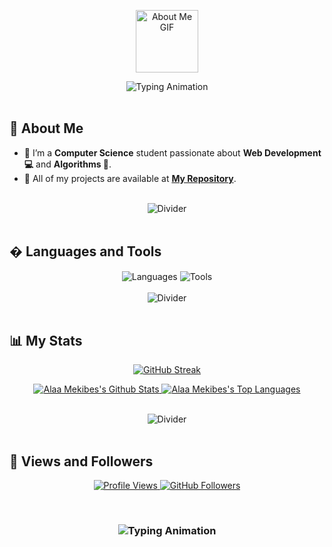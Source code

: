 <p align="center">
  <img src="https://github.com/7oSkaaa/7oSkaaa/blob/main/Images/about_me.gif?raw=true" width="100px" alt="About Me GIF">
</p>

<div align="center">
  <img src="https://readme-typing-svg.herokuapp.com/?font=Righteous&size=35&center=true&vCenter=true&width=500&height=70&duration=4000&lines=Hi+There!+👋;I'm+Alaa+Mekibes" alt="Typing Animation">
</div>

<br>

## 💫 About Me

- 🔭 I’m a **Computer Science** student passionate about **Web Development 💻** and **Algorithms 📱**.
- 🌱 All of my projects are available at **[My Repository](https://github.com/alaa-mekibes?page=1&tab=repositories)**.

<br>

<div align="center">
  <img src="https://user-images.githubusercontent.com/73097560/115834477-dbab4500-a447-11eb-908a-139a6edaec5c.gif" alt="Divider">
</div>

<br>

## � Languages and Tools

<div align="center">
  <img src="https://skillicons.dev/icons?i=c,cpp,html,css,javascript" alt="Languages">
  <img src="https://skillicons.dev/icons?i=github,vscode" alt="Tools"><br>
</div>

<br>

<div align="center">
  <img src="https://user-images.githubusercontent.com/73097560/115834477-dbab4500-a447-11eb-908a-139a6edaec5c.gif" alt="Divider">
</div>

<br>

## 📊 My Stats

<p align="center">
  <a href="https://git.io/streak-stats">
    <img src="https://streak-stats.demolab.com/?user=alaa-mekibes" alt="GitHub Streak">
  </a>
</p>

<p align="center">
  <a href="https://github.com/alaa-mekibes/github-readme-stats">
    <img alt="Alaa Mekibes's Github Stats" src="https://github-readme-stats.vercel.app/api?username=alaa-mekibes&show_icons=true&count_private=true&theme=react&hide_border=true&bg_color=0D1117">
  </a>
  <a href="https://github.com/alaa-mekibes/github-readme-stats">
    <img alt="Alaa Mekibes's Top Languages" src="https://github-readme-stats.vercel.app/api/top-langs/?username=alaa-mekibes&langs_count=8&count_private=true&layout=compact&theme=react&hide_border=true&bg_color=0D1117">
  </a>
</p>

<br>

<div align="center">
  <img src="https://user-images.githubusercontent.com/73097560/115834477-dbab4500-a447-11eb-908a-139a6edaec5c.gif" alt="Divider">
</div>

<br>

## 💜 Views and Followers

<p align="center">
  <a href="https://github.com/alaa-mekibes/github-profile-views-counter">
    <img src="https://komarev.com/ghpvc/?username=alaa-mekibes" alt="Profile Views">
  </a>
  <a href="https://github.com/alaa-mekibes?tab=followers">
    <img src="https://img.shields.io/github/followers/alaa-mekibes?label=Followers&style=social" alt="GitHub Followers">
  </a>
</p>

<br>

<h3 align="center">
  <img src="https://readme-typing-svg.herokuapp.com/?font=Righteous&size=25&center=true&vCenter=true&width=500&height=70&duration=4000&lines=Thanks+for+visiting!;Shoot+me+a+message+on+LinkedIn!;Come+back+soon!;Happy+Coding!;Let's+connect+on+LinkedIn!" alt="Typing Animation">
</h3>
